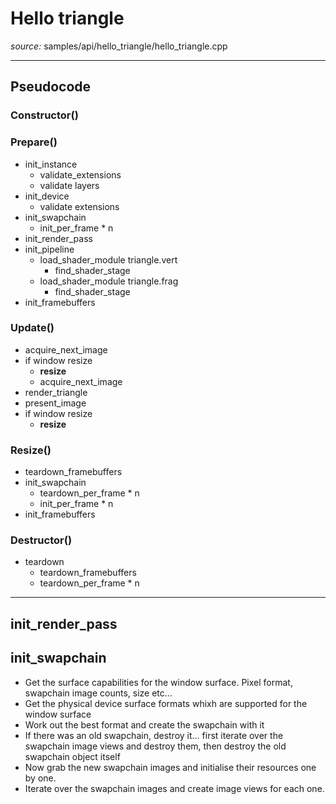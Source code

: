 # Hello triangle

*source:* samples/api/hello_triangle/hello_triangle.cpp

---

## Pseudocode

### Constructor()

### Prepare()

* init_instance
	* validate_extensions
	* validate layers
* init_device
	* validate extensions
* init_swapchain
	* init_per_frame * n
* init_render_pass
* init_pipeline
	* load_shader_module triangle.vert
		* find_shader_stage
	* load_shader_module triangle.frag
		* find_shader_stage
* init_framebuffers


### Update()

* acquire_next_image
* if window resize
	* **resize**
	* acquire_next_image
* render_triangle
* present_image
* if window resize
	* **resize**

### Resize()

* teardown_framebuffers
* init_swapchain
	* teardown_per_frame * n
	* init_per_frame * n
* init_framebuffers

### Destructor()

* teardown
	* teardown_framebuffers
	* teardown_per_frame * n

---

## init_render_pass



## init_swapchain

* Get the surface capabilities for the window surface. Pixel format, swapchain image counts, size etc...
* Get the physical device surface formats whixh are supported for the window surface
* Work out the best format and create the swapchain with it
* If there was an old swapchain, destroy it... first iterate over the swapchain image views and destroy them, then destroy the old swapchain object itself
* Now grab the new swapchain images and initialise their resources one by one. 
* Iterate over the swapchain images and create image views for each one.